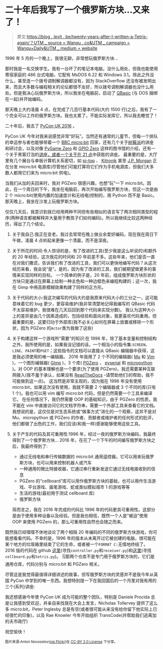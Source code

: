 # 二十年后我写了一个俄罗斯方块...又来了！

> 原文:[https://blog . levit . be/twenty-years-after-I-written-a-Tetris-again/？UTM _ source = Wanqu . co&UTM _ campaign = Wanqu+Daily&UTM _ medium = website](https://blog.levit.be/twenty-years-later-i-wrote-a-tetris-again/?utm_source=wanqu.co&utm_campaign=Wanqu+Daily&utm_medium=website)



1996 年 5 月的一个晚上，我很无聊，非常想玩俄罗斯方块...

那时我是一名交换学生。我有一台坏了的笔记本电脑，没什么用处，但我也能使用寄宿家庭的 486 台式电脑，它配有 MsDOS 6.22 和 Windows 3.1。除此之外没什么，甚至连一个拨号调制解调器都没有，因为 StackOverflow 还没有被发明出来，而且大多数与编程相关的论坛都很不友好，所以拨号调制解调器也没什么用处。但是我决心玩俄罗斯方块，所以我坐在电脑前，启动了 [QBasic](https://en.wikipedia.org/wiki/QBasic) (与 DOS 捆绑在一起)并开始编码。

那天晚上大约凌晨 4 点，在完成了几百行基本代码(大约 1500 行)之后，我有了一个完全可以工作的俄罗斯方块。我也太累了，不能实际发挥它，所以我去睡觉了！

二十年后，我去了 [PyCon UK 2016](http://2016.pyconuk.org/) 。

PyCon UK 今年对我来说感觉非常“好玩”。当然还有通常的儿童节，但每一个排队的幸运参与者也能够带着一个 [BBC micro:bit](https://www.microbit.co.uk/) 回家，还有几个关于[树莓派](https://www.raspberrypi.org/)的讲座和研讨会，以及对像 [PyGame Zero](http://pygame-zero.readthedocs.io/) 和 [GPIO Zero](https://gpiozero.readthedocs.io) 这样的图书馆的介绍，还有一个关于黑客灯泡的[讲座，或者一个关于](https://www.youtube.com/watch?v=F39xhYWHDKA)[在 21 点](http://2016.pyconuk.org/talks/attempting-to-win-at-blackjack/)中获胜的讲座。
最重要的是，大厅里有几个展台与单板计算机关系密切，如 [pi-top](https://www.pi-top.com/) 、 [Kitronik](https://www.kitronik.co.uk/) 甚至 [J.P. Morgan](https://www.jpmorgan.com/) 正在分发 micro:bit 电源库(尽管他们可能打算将它们作为手机电源库，但我们大多数人都用它们来为 micro:bit 供电)。

当我们从加的夫回来时，我对 PGZero 很感兴趣，也想“玩”一下 micro:bit。因此，在一个周日的下午，我坐在电脑前，再次开始编写俄罗斯方块，但这一次是由 2 个 micro:bit(使用内置的加速度计和无线电)控制的，用 Python 而不是 Basic。那天晚上，我坐在沙发上玩俄罗斯方块。

仅仅几天后，我意识到我已经用两种不同但有些相似的语言写了两次相同类型的程序(两种语言都被解释并大量用于教孩子们如何编码)。所以我继续比较这两种经历，得出了几个结论。

1.  关于我自己:我正在变老。我过去常常在晚上做业余爱好编码，现在我在周日下午做，凌晨 4 点听起来更像一个清晨，而不是深夜。

2.  关于所花的时间:令人惊讶的是，有了改进的工具(至少我是这么听说的)和额外的 20 年经验，这次我花的时间和 20 年前差不多。这些年来，他们是否一直在对我们撒谎，告诉我们有了改进的工具，我们可以更快地编写代码？从这次经历来看，我会说“是”。是的，因为有了改进的工具，我们被期望做更多的事情来实现同样的目标。
    一个简单的例子是，20 年前，组成俄罗斯方块形状的方块只是通过在屏幕上绘制一种主色和一种边框色来编程构建的；这一次，我在 Gimp 中用高斯模糊效果构建了同样的正方形。

3.  关于代码的大小:我这次编写的代码大约是我原来代码大小的三分之一，这可能意味着它的 bug 更少，更容易维护(我非常清楚地记得我编写的 QBasic 代码不太容易维护，我很难在几天后回到那个代码来实现分数)。
    我认为这种大小上的差异是由几个因素造成的，包括经验和面向对象，我更喜欢代码重用。但最重要的是，这要归功于外部库(我不必关心如何在屏幕上放置或移除一个形状，因为 PGZero 的`Actor`类为我做了这些)

4.  关于构建这样一个游戏所“需要”的知识:在 1996 年，除了基本变量和控制结构之外，我所使用的是，如果我没记错的话，一个相当小的指令集:`SCREEN`、`LINE`、`PAINT`和`PGET`；这些指令的文档可以直接从 QBasic 编辑器中获得，这是我必须使用的唯一编辑器。
    2016 年我用了 2 个不同的编辑器( [Mu](http://codewith.mu/) 和 [Vim](http://www.vim.org/) )，一个图形编辑器( [Gimp](https://www.gimp.org/) )，3 个库( [PGZero](http://pygame-zero.readthedocs.io/) ， [pyserial](http://pyserial.readthedocs.io/) 和 [micropython](http://microbit-micropython.readthedocs.io/) )。对 OOP 的基本理解也是一个要求(为了使用 PGZero)，我还需要某种互联网接入(我不羞于承认，如果没有 [ReadTheDocs](https://readthedocs.org/) -请赞助他们)的帮助，我不可能做到这一点)。
    这当然是非常主观的，因为我在 1996 年没有使用 micro:bit，如果这次没有使用，我就不需要 2 个编辑器或 3 个不同的库(只有 1 个)。我也可以用 vim 编写 micro:bit 代码，但是仍然需要一个工具来编译它。
    在任何情况下，我仍然需要 OOP 的基础知识，由于 PGZero 的性质，我不能在 vim 中直接访问它的文档字符串，需要一个外部工具来查看它的文档。我想说的是，这仅仅是对生态系统或“做事方式”进化的一个观察，这并不是对 Mu、micropython 或 PGZero 的作者、贡献者或维护者的任何形式的批评，他们都做了出色的工作，我们应该(和我一样)感谢能够使用这些工具。

5.  关于产生的代码及其可重用性:1996 年，经过一夜的俄罗斯方块编码，我最终得到了一个俄罗斯方块...
    2016 年，在花了一个下午的时间编写俄罗斯方块之后，我最终得到了:

    *   通过无线电和串行传输数据的 micro:bit 通用遥控器。它可以用来玩俄罗斯方块，也可以用来控制机器人或汽车
    *   一种通用的微比特接收器，它通过串行重新发送它通过无线电接收到的信息
    *   PGZero 的“cellboard”库可以用作俄罗斯方块的基础，也可以用作生活游戏、平台游戏、画笔游戏、蛇或类似模拟城市 1 的游戏等等
    *   生活的游戏(最初用于测试 cellboard 库)
    *   俄罗斯方块

    简而言之，我在 2016 年完成的代码比 1996 年的代码更具可重用性。这部分是由于使用多种设备以及经验。但是我也相信，既然一个人是“被迫”使用 OOP 来使用 PGZero 的，那么可重用性自然也会随之而来。

既然我已经喋喋不休地谈论了两个相隔 20 年编码的不同的俄罗斯方块游戏，你可能想看看代码。不幸的是，1996 年的版本从未离开过它被创建的电脑，很可能在某个地方的垃圾箱里结束了它的生命，或者被一个`FORMAT C:`无情地终结了。
2016 版的代码在 github [这里](https://github.com/nanuxbe/microbit-files)(寻找`controller.py`和`receiver.py`)和[这里](https://github.com/nanuxbe/pgzero_musings)(寻找`cellboard.py`和`tetris.py`)。
🗒那两个仓库不是专门用于俄罗斯方块的，它们是通用仓库，代码分别与 micro:bit 和 PGZero 相关。

尽管这是我觉得最值得详细讲述的故事，但写俄罗斯方块的灵感并不是我今年从英国 PyCon 中学到的唯一东西。我想特别提一下在我回国后的一个月里对我有用的三个(系列)讲座:

我还想感谢今年使 PyCon UK 成为可能的整个团队，特别是 Daniele Procida 总是让我感到受欢迎，并亲自来找我在大会上发言，Nicholas Tollervey 提供了这么多 micro:bit，Peter Inglesby 总是有空(或者很可能从来没有给你留下他实际上已经很忙的印象)，以及 Rae Knowler 今年开始组织 TransCode(并帮助我们逃离加的夫市政厅)

祝您愉快！

<small>图片来源:Anton Novoselov([via Flickr](https://www.flickr.com/photos/antonnovoselov/5062098635/))在 [CC-BY 2.0 License](https://creativecommons.org/licenses/by/2.0/) 下分享。</small>

